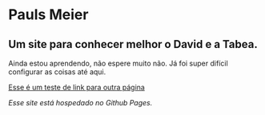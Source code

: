 # Pauls Meier
## Um site para conhecer melhor o David e a Tabea. 

Ainda estou aprendendo, não espere muito não. Já foi super difícil configurar as coisas até aqui. 

[Esse é um teste de link para outra página](davidbreusmeier)

_Esse site está hospedado no Github Pages._
